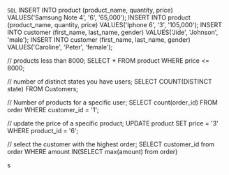 `SQL`
INSERT INTO product (product_name, quantity, price) VALUES('Samsung Note 4', '6', '65,000');
INSERT INTO product (product_name, quantity, price) VALUES('Iphone 6', '3', '105,000');
INSERT INTO customer (first_name, last_name, gender) VALUES('Jide', 'Johnson', 'male');
INSERT INTO customer (first_name, last_name, gender) VALUES('Caroline', 'Peter', 'female');


// products less than 8000;
SELECT * FROM product WHERE price <= 8000;

// number of distinct states you have users;
SELECT COUNT(DISTINCT state) FROM Customers;

// Number of products for a specific user;
SELECT count(order_id) FROM order WHERE customer_id = '1';

// update the price of a specific product;
UPDATE product SET price  = '3' WHERE product_id = '6';

// select the customer with the highest order;
SELECT customer_id from order WHERE amount IN(SELECT max(amount) from order)




s



